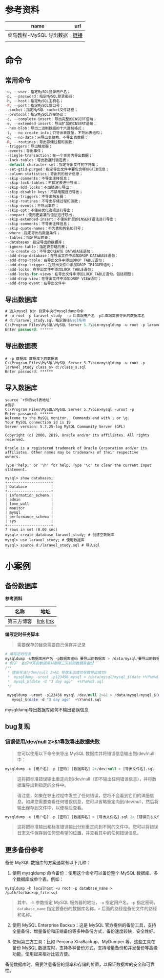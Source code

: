 









# 参考资料

| name                    | url                                                          |
| ----------------------- | ------------------------------------------------------------ |
| 菜鸟教程-MySQL 导出数据 | [链接](https://www.runoob.com/mysql/mysql-database-export.html) |
|                         |                                                              |

# 命令

## 常用命令

```php
-u, --user：指定MySQL登录用户名；
-p, --password：指定MySQL登录密码；
-h, --host：指定MySQL主机名；
-P, --port：指定MySQL端口号；
--socket：指定MySQL socket文件路径；
--protocol：指定MySQL连接协议；
-c, --complete-insert：导出完整的INSERT语句；
-e, --extended-insert：导出扩展的INSERT语句；
--hex-blob：导出二进制数据的十六进制格式；
-t, --no-create-info：只导出表数据，不导出表结构；
-d, --no-data：只导出表结构，不导出表数据；
-R, --routines：导出存储过程和函数；
--triggers：导出触发器；
--events：导出事件；
--single-transaction：在一个事务内导出数据；
--lock-tables：导出数据时锁定表；
--default-character-set：指定导出文件的字符集；
--set-gtid-purged：指定导出文件中要包含哪些GTID信息；
--column-statistics：导出列的统计信息；
--skip-comments：不导出注释信息；
--skip-lock-tables：不锁定表进行导出；
--skip-add-locks：不加锁进行导出；
--skip-disable-keys：不禁用键进行导出；
--skip-triggers：不导出触发器；
--skip-routines：不导出存储过程和函数；
--skip-events：不导出事件；
--skip-opt：不使用优化选项进行导出；
--compact：使用更紧凑的语法进行导出；
--skip-extended-insert：不使用扩展的INSERT语法进行导出；
--skip-comments：不导出注释信息；
--skip-quote-names：不为表和列名加引号；
--where：指定导出的数据条件；
--tables：指定导出的表；
--databases：指定导出的数据库；
--ignore-table：指定要忽略的表；
--no-create-db：不导出CREATE DATABASE语句；
--add-drop-database：在导出文件中添加DROP DATABASE语句；
--add-drop-table：在导出文件中添加DROP TABLE语句；
--add-drop-trigger：在导出文件中添加DROP TRIGGER语句；
--add-locks：在导出文件中添加LOCK TABLE语句；
--add-locks-for-views：在导出文件中添加LOCK TABLE语句，包括视图；
--add-drop-view：在导出文件中添加DROP VIEW语句；
--add-drop-event：在导出文件中
```

## 导出数据库

```sql
# 进入mysql bin 目录中执行mysqldump命令          
# -u root -p laravel_study  -u 后面跟用户名 -p后面跟需要导出的数据库名
# d:/laravel_study.sql 指定路径&sql名称
C:\Program Files\MySQL\MySQL Server 5.7\bin>mysqldump -u root -p laravel_study > d:/laravel_study.sql
Enter password: ******
```

## 导出数据表

```mysql
# -p 数据库 数据库下的数据表
C:\Program Files\MySQL\MySQL Server 5.7\bin>mysqldump -u root -p laravel_study class_s> d:/class_s.sql
Enter password: ******
```

## 导入数据库

```shell
source `+你的sql表地址`
#例子
C:\Program Files\MySQL\MySQL Server 5.7\bin>mysql -uroot -p
Enter password: ******
Welcome to the MySQL monitor.  Commands end with ; or \g.
Your MySQL connection id is 19
Server version: 5.7.25-log MySQL Community Server (GPL)

Copyright (c) 2000, 2019, Oracle and/or its affiliates. All rights reserved.

Oracle is a registered trademark of Oracle Corporation and/or its
affiliates. Other names may be trademarks of their respective
owners.

Type 'help;' or '\h' for help. Type '\c' to clear the current input statement.

mysql> show databases;
+--------------------+
| Database           |
+--------------------+
| information_schema |
| admin              |
| love_wall          |
| monitor            |
| mysql              |
| performance_schema |
| sys                |
+--------------------+
7 rows in set (0.00 sec)
mysql> create database laravel_study; # 创建空数据库
mysql> use laravel_study; # 使用数据库
mysql> source d:/laravel_study.sql # 导入sql
```

#  小案例

## 备份数据库

**参考资料**

| 名称       | 地址                                                         |
| ---------- | ------------------------------------------------------------ |
| 第三方博客 | [link](https://www.shuzhiduo.com/A/Ae5RR3X25Q/)  [link](https://www.jb51.net/article/222493.htm) |

**编写定时任务脚本**

> 需要保存的目录需要自己保存并记录

```php
# 编写定时任务
mysqldump -u数据库用户名 -p数据库密码 要导出的数据库 > /data/mysql/要导出的数据库_$(date +%Y%m%d_%H%M%S).sql >> /dev/null 2>&1
# 例子  备份今天的数据库并删除三天前的数据库备份
/**
 * 错误写法(/dev/null 2>&1 导致无法成功导致导出成功)
 *  mysqldump -uroot -p123456 mysql > /data/mysql/mysql_$(date +%Y%m%d_%H%M%S).sql >> /dev/null 2>&1 && cd /data/mysql/ && rm -rf    
 *  mysql_$(date -d "3 day ago"  +%Y%m%d).sql
 */
 
 mysqldump -uroot -p123456 mysql /dev/null 2>&1 > /data/mysql/mysql_$(date +%Y%m%d_%H%M%S).sql  && cd /data/mysql/ && rm -rf    
   mysql_$(date -d "3 day ago"  +%Y%m%d).sql
```

mysqldump导出数据库如何不输出错误信息



## **bug复现**

### 错误使用/dev/null 2>&1导致导出数据失败

> 您可以使用以下命令来导出 MySQL 数据库并将错误信息输出到/dev/null中：

```sql
mysqldump -u [用户名] -p [密码] [数据库名] 2>/dev/null > [导出文件名].sql
```

> 这将把标准错误输出重定向到/dev/null（即不输出任何错误信息），并将数据库导出到指定的文件中。

> 请注意，如果在导出过程中发生了任何错误，您将不会看到它们的详细信息。如果您需要查看任何错误信息，您可以省略重定向到/dev/null，然后将输出保存到文件中，以便稍后查看。

```sql
mysqldump -u [用户名] -p [密码] [数据库名] > [导出文件名].sql 2> [错误日志文件名].txt
```

> 这将把标准输出和标准错误输出分别重定向到不同的文件中。您可以将错误日志文件保存到任何您希望的位置，并查看其中的任何错误信息。



## 更多备份参考

备份 MySQL 数据库的方案通常有以下几种：

1. 使用 mysqldump 命令备份：使用这个命令可以备份整个 MySQL 数据库、多个数据库或单个表。例如：

```shell
mysqldump -h localhost -u root -p database_name > /path/to/backup_file.sql
```

> 其中，`-h` 参数指定 MySQL 服务器的地址，`-u` 指定用户名，`-p` 指定密码，`database_name` 指定要备份的数据库名称，`>` 后面的路径是备份文件的路径和名称。

2. 使用 MySQL Enterprise Backup：这是 MySQL 官方提供的备份工具，支持全量备份、增量备份和压缩备份等多种备份方式，备份速度较快，安全性好。

3. 使用第三方工具：比如 Percona XtraBackup、MyDumper 等，这些工具在备份 MySQL 数据库时，支持多种备份方式，支持增量备份和并发备份等高级功能，使用起来相对比较方便。

备份数据库时，需要注意备份的频率和存储的位置，以保证数据库的安全和可靠性。